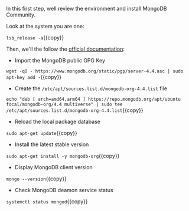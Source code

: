 In this first step, well review the environment and install MongoDB Community.

Look at the system you are one:

`lsb_release -a`{{copy}}

Then, we'll the follow the [official documentation](https://docs.mongodb.com/manual/tutorial/install-mongodb-on-ubuntu/):

- Import the MongoDB public GPG Key

`wget -qO - https://www.mongodb.org/static/pgp/server-4.4.asc | sudo apt-key add -`{{copy}}

- Create the `/etc/apt/sources.list.d/mongodb-org-4.4.list` file

`echo "deb [ arch=amd64,arm64 ] https://repo.mongodb.org/apt/ubuntu focal/mongodb-org/4.4 multiverse" | sudo tee /etc/apt/sources.list.d/mongodb-org-4.4.list`{{copy}}

- Reload the local package database

`sudo apt-get update`{{copy}}

- Install the latest stable version

`sudo apt-get install -y mongodb-org`{{copy}}

- Display MongoDB client version

`mongo --version`{{copy}}

- Check MongoDB deamon service status

`systemctl status mongod`{{copy}}
